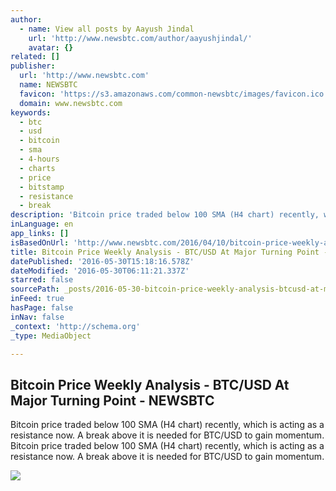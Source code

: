 ```yaml
---
author:
  - name: View all posts by Aayush Jindal
    url: 'http://www.newsbtc.com/author/aayushjindal/'
    avatar: {}
related: []
publisher:
  url: 'http://www.newsbtc.com'
  name: NEWSBTC
  favicon: 'https://s3.amazonaws.com/common-newsbtc/images/favicon.ico'
  domain: www.newsbtc.com
keywords:
  - btc
  - usd
  - bitcoin
  - sma
  - 4-hours
  - charts
  - price
  - bitstamp
  - resistance
  - break
description: 'Bitcoin price traded below 100 SMA (H4 chart) recently, which is acting as a resistance now. A break above it is needed for BTC/USD to gain momentum. Bitcoin price traded below 100 SMA (H4 chart) recently, which is acting as a resistance now. A break above it is needed for BTC/USD to gain momentum.'
inLanguage: en
app_links: []
isBasedOnUrl: 'http://www.newsbtc.com/2016/04/10/bitcoin-price-weekly-analysis-btcusd-major-turning-point/'
title: Bitcoin Price Weekly Analysis - BTC/USD At Major Turning Point - NEWSBTC
datePublished: '2016-05-30T15:18:16.578Z'
dateModified: '2016-05-30T06:11:21.337Z'
starred: false
sourcePath: _posts/2016-05-30-bitcoin-price-weekly-analysis-btcusd-at-major-turning-poi.md
inFeed: true
hasPage: false
inNav: false
_context: 'http://schema.org'
_type: MediaObject

---
```

<article style=""><h1>Bitcoin Price Weekly Analysis - BTC/USD At Major Turning Point - NEWSBTC</h1><p>Bitcoin price traded below 100 SMA (H4 chart) recently, which is acting as a resistance now. A break above it is needed for BTC/USD to gain momentum. Bitcoin price traded below 100 SMA (H4 chart) recently, which is acting as a resistance now. A break above it is needed for BTC/USD to gain momentum.</p><img src="http://s3.amazonaws.com/main-newsbtc-images/2016/04/10043240/Bitcoin1.png" /></article>